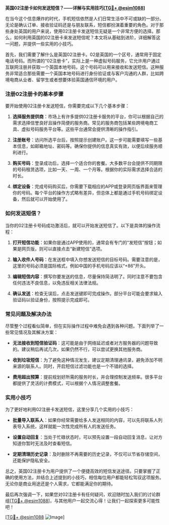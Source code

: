 **英国02注册卡如何发送短信？——详解与实用技巧[[TG💪+ @esim1088](https://t.me/s/esim1088)]**

在当今这个信息爆炸的时代，手机短信依然是人们日常生活中不可或缺的一部分。无论是确认订单、接收验证码还是与朋友联系，短信都扮演着重要的角色。对于那些身处英国的用户来说，使用02注册卡发送短信无疑是一个非常方便的选择。那么，如何利用英国的02注册卡来发送短信呢？本文将从基础到进阶，详细解答这一问题，并提供一些实用的小技巧。

首先，我们需要了解什么是英国02注册卡。02是英国的一个区号，通常用于固定电话号码。而所谓的“02注册卡”，实际上是一种虚拟号码服务，它允许用户通过互联网注册并获取一个英国本地号码，这个号码可以用来接收和发送短信。这种服务非常适合那些需要一个英国本地号码进行身份验证或与客户沟通的人群，比如跨境电商从业者、留学生或者想要体验英国通信环境的用户。

### 注册02注册卡的基本步骤

要开始使用02注册卡发送短信，你需要完成以下几个基本步骤：

1. **选择服务提供商**：市场上有许多提供02注册卡服务的平台，你可以根据自己的需求选择信誉良好且操作简便的服务商。常见的服务商包括某些跨境电商工具、虚拟号码服务平台等。这些平台通常会提供清晰的操作指引。

2. **注册账号**：访问所选平台后，按照提示创建账户。这一步可能需要填写一些基本信息，如邮箱地址、密码等。确保你提供的信息真实有效，以便后续服务顺利进行。

3. **购买号码**：登录成功后，选择一个适合你的套餐。大多数平台会提供不同期限的号码租赁选项，比如一天、一周、一个月等。根据你的实际需求选择合适的时长。

4. **绑定设备**：完成号码购买后，你需要下载相应的APP或登录网页版界面来管理你的号码。每个平台的操作方式略有差异，但总体上都是通过手机号码绑定设备，然后就可以开始使用了。

### 如何发送短信？

当你的02注册卡号码成功激活后，就可以开始发送短信了。以下是具体的操作流程：

1. **打开短信功能**：如果你是通过APP使用的，通常会有专门的“发短信”按钮；如果是网页版，则可以直接点击“新建短信”选项。

2. **输入收件人号码**：在发送框中填入你想发送短信的目标号码。需要注意的是，这里的号码必须是国际格式，例如中国的手机号码应该以“+86”开头。

3. **编辑短信内容**：撰写你要发送的信息，尽量保持简洁明了。同时注意不要包含任何违法不良信息，以免违反相关法律法规。

4. **确认发送**：检查无误后，点击发送键即可完成操作。部分平台可能会要求输入验证码以验证身份，按照提示完成即可。

### 常见问题及解决办法

尽管整个过程看似简单，但在实际操作过程中难免会遇到各种问题。下面列举了一些常见情况及其解决方案：

- **无法接收到短信验证码**：这可能是由于网络延迟或者对方服务器的问题导致的。建议稍后再试几次，如果仍然不行，可以尝试更换其他服务商。
  
- **收到垃圾短信**：为了避免这种情况发生，建议定期清理通讯录，避免添加不明来源的联系人。同时，开启短信过滤功能也是一个不错的选择。

- **费用超出预算**：提前规划好所需的服务时长，并合理控制发送频率。很多平台都提供了灵活的计费模式，可以根据个人情况调整套餐。

### 实用小技巧

为了更好地利用02注册卡发送短信，这里分享几个实用的小技巧：

- **批量导入联系人**：如果你经常需要给多人发送相同的内容，可以先将联系人列表导入系统，这样就能一次性完成所有人的发送任务。
  
- **设置自动回复**：当处于忙碌状态时，可以预先设置一段自动回复消息，让对方知道你暂时无法及时查看短信。
  
- **定期清理历史记录**：及时删除不再需要的历史记录，不仅可以节省存储空间，还能保护隐私安全。

总之，英国02注册卡为用户提供了一个便捷高效的短信发送途径。只要掌握了正确的使用方法，并结合上述提到的小技巧，相信每位用户都能轻松驾驭这项服务。无论你是商业用途还是个人需求，它都能满足你的期待。

最后再次强调一下，如果您对02注册卡有任何疑问，欢迎随时加入我们的讨论群组[[TG💪+ @esim1088](https://t.me/s/esim1088)]，与其他用户一起交流心得！让我们一起探索更多可能性吧！

[[TG💪+ @esim1088](https://t.me/s/esim1088) ![Image](https://i.postimg.cc/4NQfJmqS/Snipaste-2025-05-13-00-14-12.png)]